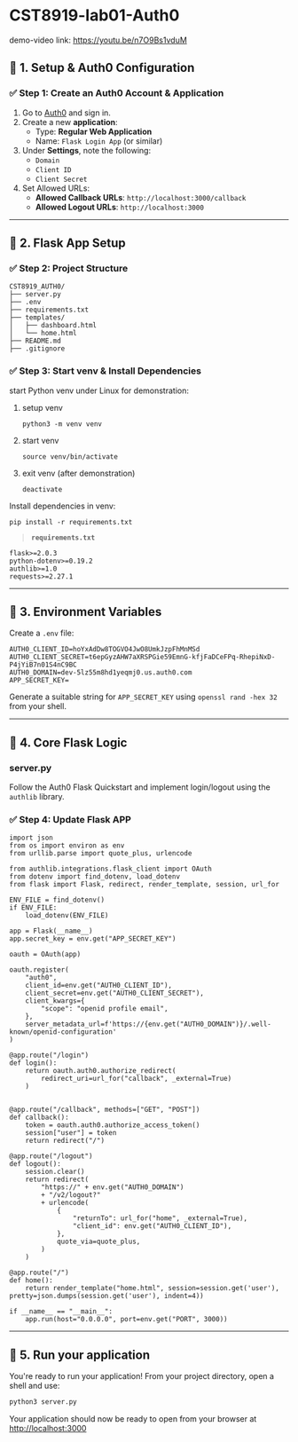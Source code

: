 # CST8919-lab01-Auth0

demo-video link: https://youtu.be/n7O9Bs1vduM



## 🔧 **1. Setup & Auth0 Configuration**

### ✅ Step 1: Create an Auth0 Account & Application

1. Go to [Auth0](https://auth0.com/) and sign in.
2. Create a new **application**:
   - Type: **Regular Web Application**
   - Name: `Flask Login App` (or similar)
3. Under **Settings**, note the following:
   - `Domain`
   - `Client ID`
   - `Client Secret`
4. Set Allowed URLs:
   - **Allowed Callback URLs**: `http://localhost:3000/callback`
   - **Allowed Logout URLs**: `http://localhost:3000`

------

## 🐍 **2. Flask App Setup**

### ✅ Step 2: Project Structure

```
CST8919_AUTH0/
├── server.py
├── .env
├── requirements.txt
├── templates/
│   ├── dashboard.html
│   └── home.html
├── README.md
├── .gitignore
```

### ✅ Step 3: Start venv & Install Dependencies

start Python venv under Linux for demonstration:

1. setup venv

   ```
   python3 -m venv venv
   ```

2. start venv

   ```
   source venv/bin/activate
   ```

3. exit venv (after demonstration)

   ```
   deactivate
   ```

Install dependencies in venv:

```
pip install -r requirements.txt
```

> **`requirements.txt`**

```
flask>=2.0.3
python-dotenv>=0.19.2
authlib>=1.0
requests>=2.27.1
```

------

## 🔑 **3. Environment Variables**

Create a `.env` file:

```
AUTH0_CLIENT_ID=hoYxAdDw8TOGVO4JwO8UmkJzpFhMnMSd
AUTH0_CLIENT_SECRET=t6epGyzAHW7aXRSPGie59EmnG-kfjFaDCeFPq-RhepiNxD-P4jYiB7n01S4nC9BC
AUTH0_DOMAIN=dev-5lz55m8hd1yeqmj0.us.auth0.com
APP_SECRET_KEY=
```

Generate a suitable string for `APP_SECRET_KEY` using `openssl rand -hex 32` from your shell.

------

## 🧠 **4. Core Flask Logic**

### server.py

Follow the Auth0 Flask Quickstart and implement login/logout using the `authlib` library.

### ✅ Step 4: Update Flask APP

```
import json
from os import environ as env
from urllib.parse import quote_plus, urlencode

from authlib.integrations.flask_client import OAuth
from dotenv import find_dotenv, load_dotenv
from flask import Flask, redirect, render_template, session, url_for

ENV_FILE = find_dotenv()
if ENV_FILE:
    load_dotenv(ENV_FILE)

app = Flask(__name__)
app.secret_key = env.get("APP_SECRET_KEY")

oauth = OAuth(app)

oauth.register(
    "auth0",
    client_id=env.get("AUTH0_CLIENT_ID"),
    client_secret=env.get("AUTH0_CLIENT_SECRET"),
    client_kwargs={
        "scope": "openid profile email",
    },
    server_metadata_url=f'https://{env.get("AUTH0_DOMAIN")}/.well-known/openid-configuration'
)

@app.route("/login")
def login():
    return oauth.auth0.authorize_redirect(
        redirect_uri=url_for("callback", _external=True)
    )


@app.route("/callback", methods=["GET", "POST"])
def callback():
    token = oauth.auth0.authorize_access_token()
    session["user"] = token
    return redirect("/")

@app.route("/logout")
def logout():
    session.clear()
    return redirect(
        "https://" + env.get("AUTH0_DOMAIN")
        + "/v2/logout?"
        + urlencode(
            {
                "returnTo": url_for("home", _external=True),
                "client_id": env.get("AUTH0_CLIENT_ID"),
            },
            quote_via=quote_plus,
        )
    )

@app.route("/")
def home():
    return render_template("home.html", session=session.get('user'), pretty=json.dumps(session.get('user'), indent=4))

if __name__ == "__main__":
    app.run(host="0.0.0.0", port=env.get("PORT", 3000))
```

------

## 📄 **5. Run your application**

You're ready to run your application! From your project directory, open a shell and use:

```sh
python3 server.py
```

Your application should now be ready to open from your browser at [http://localhost:3000](http://localhost:3000/)

